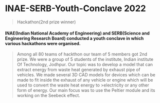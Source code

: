 # INAE-SERB-Youth-Conclave 2022
>Hackathon(2nd prize winner) 

                     
#### INAE(Indian National Academy of Engineering) and SERB(Science and Engineering Research Board) conducted a youth conclave in which various hackathons were organised. 
>
>Among all 80 teams of hackthon our team of 5 members got 2nd prize. We were a group of 5 students of the institute, Indian institute Of Technology, Jodhpur.
>Our topic was to develop a model that can extract energy from waste heat generated by exhaust pipe of vehicles.
>We made several 3D CAD models for devices which can be made to fit inside the exhaust of any vehicle or engine which will be used to convert the waste heat energy to >electricity or any other form of energy. Our main focus was to use the Peltier module and its working on the Seebeck effect.
